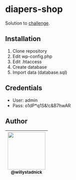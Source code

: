 # diapers-shop

Solution to [challenge](challenge.pdf).

## Installation

1. Clone repository
1. Edit wp-config.php
1. Edit .htaccess
1. Create database
1. Import data (database.sql)

## Credentials

- User: admin
- Pass: o1dP*q1S&!c&B7hwAR

## Author

| [<img src="https://avatars2.githubusercontent.com/u/1824706?s=120&v=4" width=120><br><sub>@willystadnick</sub>](https://github.com/willystadnick) |
| :---: |
